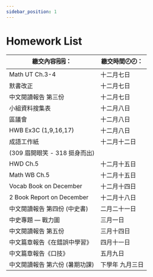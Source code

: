 ```yaml
---
sidebar_position: 1
---
```


# Homework List
|繳交內容🗒️🗒️：|繳交時間🕗🕗： |
|--------|----|
|	Math UT Ch.3-4	              |十二月七日|
|	默書改正	                   |十二月七日|
|	中文閱讀報告 第三份	            |十二月七日|
|	小組資料搜集表	                |十二月八日|
|	區議會	                       |十二月八日|
|	HWB Ex3C (1,9,16,17)	       |十二月八日|
|	成語工作紙	                    |十二月十二日|
|	(309 眉開眼笑 - 318 挺身而出)  	 ||
|	HWD Ch.5	                   |十二月十五日|
|	Math WB Ch.5	               |十二月十五日|
|	Vocab Book on December	       |十二月十四日|
|	2 Book Report on December	   |十二月十八日|
|	中文閱讀報告 第四份 (中史書) 	 |二月二十一日|
|	中史專題 — 戰力圖	            |三月一日|
|	中文閱讀報告 第五份	             |三月十四日|
|	中文篇章報告《在錯誤中學習》	  |四月十一日|
|	中文篇章報告《口技》	         |五月九日|
|	中文閱讀報告 第六份 (暑期功課)	  |下學年 九月三日 |